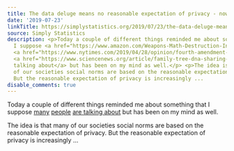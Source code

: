 ```yaml
---
title: The data deluge means no reasonable expectation of privacy - now what?
date: '2019-07-23'
linkTitle: https://simplystatistics.org/2019/07/23/the-data-deluge-means-no-reasonable-expectation-of-privacy-no-what/
source: Simply Statistics
description: <p>Today a couple of different things reminded me about something that
  I suppose <a href="https://www.amazon.com/Weapons-Math-Destruction-Increases-Inequality/dp/0553418815">many</a>
  <a href="https://www.nytimes.com/2019/04/28/opinion/fourth-amendment-privacy.html">people</a>
  <a href="https://www.sciencenews.org/article/family-tree-dna-sharing-genetic-data-police-privacy">are
  talking about</a> but has been on my mind as well.</p> <p>The idea is that many
  of our societies social norms are based on the reasonable expectation of privacy.
  But the reasonable expectation of privacy is increasingly ...
disable_comments: true
---
```

<p>Today a couple of different things reminded me about something that I suppose <a href="https://www.amazon.com/Weapons-Math-Destruction-Increases-Inequality/dp/0553418815">many</a> <a href="https://www.nytimes.com/2019/04/28/opinion/fourth-amendment-privacy.html">people</a> <a href="https://www.sciencenews.org/article/family-tree-dna-sharing-genetic-data-police-privacy">are talking about</a> but has been on my mind as well.</p> <p>The idea is that many of our societies social norms are based on the reasonable expectation of privacy. But the reasonable expectation of privacy is increasingly ...